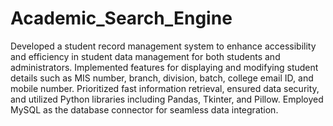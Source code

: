 # Academic_Search_Engine

Developed a student record management system to enhance accessibility and efficiency in student data management for both students and administrators.
Implemented features for displaying and modifying student details such as MIS number, branch, division, batch, college email ID, and mobile number. 
Prioritized fast information retrieval, ensured data security, and utilized Python libraries including Pandas, Tkinter, and Pillow. 
Employed MySQL as the database connector for seamless data integration.
